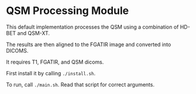 # QSM Processing Module

This default implementation processes the QSM using a combination of HD-BET and QSM-XT.

The results are then aligned to the FGATIR image and converted into DICOMS.

It requires T1, FGATIR, and QSM dicoms.

First install it by calling `./install.sh`.

To run, call `./main.sh`. Read that script for correct arguments.